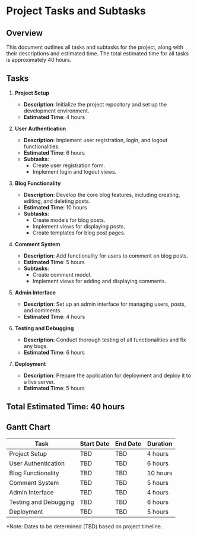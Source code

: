 # Project Tasks and Subtasks

## Overview
This document outlines all tasks and subtasks for the project, along with their descriptions and estimated time. The total estimated time for all tasks is approximately 40 hours.

## Tasks

1. **Project Setup**
   - **Description**: Initialize the project repository and set up the development environment.
   - **Estimated Time**: 4 hours

2. **User Authentication**
   - **Description**: Implement user registration, login, and logout functionalities.
   - **Estimated Time**: 6 hours
   - **Subtasks**:
     - Create user registration form.
     - Implement login and logout views.

3. **Blog Functionality**
   - **Description**: Develop the core blog features, including creating, editing, and deleting posts.
   - **Estimated Time**: 10 hours
   - **Subtasks**:
     - Create models for blog posts.
     - Implement views for displaying posts.
     - Create templates for blog post pages.

4. **Comment System**
   - **Description**: Add functionality for users to comment on blog posts.
   - **Estimated Time**: 5 hours
   - **Subtasks**:
     - Create comment model.
     - Implement views for adding and displaying comments.

5. **Admin Interface**
   - **Description**: Set up an admin interface for managing users, posts, and comments.
   - **Estimated Time**: 4 hours

6. **Testing and Debugging**
   - **Description**: Conduct thorough testing of all functionalities and fix any bugs.
   - **Estimated Time**: 6 hours

7. **Deployment**
   - **Description**: Prepare the application for deployment and deploy it to a live server.
   - **Estimated Time**: 5 hours

## Total Estimated Time: 40 hours

## Gantt Chart

| Task                          | Start Date | End Date   | Duration |
|-------------------------------|------------|------------|----------|
| Project Setup                 | TBD        | TBD        | 4 hours  |
| User Authentication           | TBD        | TBD        | 6 hours  |
| Blog Functionality            | TBD        | TBD        | 10 hours |
| Comment System                | TBD        | TBD        | 5 hours  |
| Admin Interface               | TBD        | TBD        | 4 hours  |
| Testing and Debugging         | TBD        | TBD        | 6 hours  |
| Deployment                    | TBD        | TBD        | 5 hours  |

*Note: Dates to be determined (TBD) based on project timeline.
